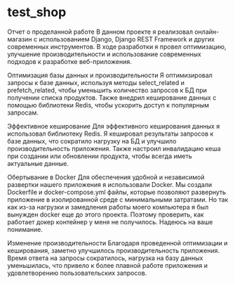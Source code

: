 # test_shop

Отчет о проделанной работе
В данном проекте я реализовал онлайн-магазин с использованием Django, Django REST Framework и других современных инструментов. В ходе разработки я провел 
оптимизацию, улучшение производительности и использование современных подходов к разработке веб-приложения.

Оптимизация базы данных и производительности
Я оптимизировал запросы к базе данных, используя методы select_related и prefetch_related, чтобы уменьшить количество запросов к БД при получении списка продуктов. 
Также внедрил кеширование данных с помощью библиотеки Redis, чтобы ускорить доступ к популярным запросам.

Эффективное кеширование
Для эффективного кеширования данных я использовал библиотеку Redis. Я кешировал результаты запросов к базе данных, что сократило нагрузку на БД и 
улучшило производительность приложения. Также настроил инвалидацию кеша при создании или обновлении продукта, чтобы всегда иметь актуальные данные.

Обертывание в Docker
Для обеспечения удобной и независимой развертки нашего приложения я использовали Docker. Мы создали Dockerfile и docker-compose.yml файлы, 
которые позволяют развернуть приложение в изолированной среде с минимальными затратами. Но так как из-за нагрузки и замедления работы моего компьютера я был 
вынужден docker еще до этого проекта. Поэтому проверить, как работает докер контейнер у меня не получилось. Надеюсь на ваше понимание.

Изменение производительности
Благодаря проведенной оптимизации и кеширования, заметно улучшилось производительность приложения. 
Время ответа на запросы сократилось, нагрузка на базу данных уменьшилась, что привело к более плавной работе приложения и удовлетворению пользовательских запросов.

